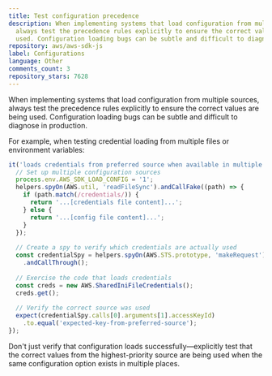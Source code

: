 ```yaml
---
title: Test configuration precedence
description: When implementing systems that load configuration from multiple sources,
  always test the precedence rules explicitly to ensure the correct values are being
  used. Configuration loading bugs can be subtle and difficult to diagnose in production.
repository: aws/aws-sdk-js
label: Configurations
language: Other
comments_count: 3
repository_stars: 7628
---
```


When implementing systems that load configuration from multiple sources, always test the precedence rules explicitly to ensure the correct values are being used. Configuration loading bugs can be subtle and difficult to diagnose in production.

For example, when testing credential loading from multiple files or environment variables:

```javascript
it('loads credentials from preferred source when available in multiple locations', () => {
  // Set up multiple configuration sources
  process.env.AWS_SDK_LOAD_CONFIG = '1';
  helpers.spyOn(AWS.util, 'readFileSync').andCallFake((path) => {
    if (path.match(/credentials/)) {
      return '...[credentials file content]...';
    } else {
      return '...[config file content]...';
    }
  });
  
  // Create a spy to verify which credentials are actually used
  const credentialSpy = helpers.spyOn(AWS.STS.prototype, 'makeRequest')
    .andCallThrough();
  
  // Exercise the code that loads credentials
  const creds = new AWS.SharedIniFileCredentials();
  creds.get();
  
  // Verify the correct source was used
  expect(credentialSpy.calls[0].arguments[1].accessKeyId)
    .to.equal('expected-key-from-preferred-source');
});
```

Don't just verify that configuration loads successfully—explicitly test that the correct values from the highest-priority source are being used when the same configuration option exists in multiple places.
